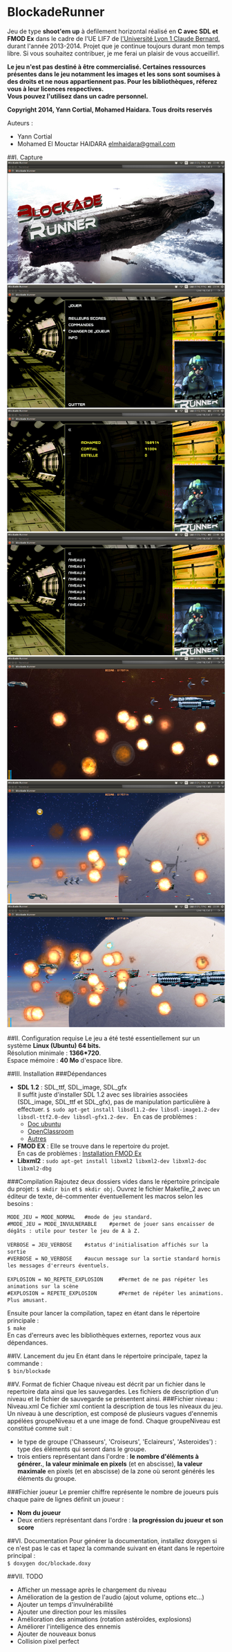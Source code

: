 BlockadeRunner
===================




Jeu de type **shoot'em up** à defilement horizontal réalisé en **C avec SDL et FMOD Ex** dans le cadre de l'UE LIF7 de [l'Université Lyon 1 Claude Bernard.](http://www.univ-lyon1.fr/) durant l'année 2013-2014. Projet que je continue toujours durant mon temps libre. Si vous souhaitez contribuer, je me ferai un plaisir de vous accueillir!.  

**Le jeu n'est pas destiné à être commercialisé. Certaines ressources présentes dans le jeu notamment les images	et les sons sont soumises à des droits et ne nous appartiennent pas.
Pour les bibliothèques, réferez vous à leur licences respectives.  
Vous pouvez l'utilisez dans un cadre personnel.**  

**Copyright 2014, Yann Cortial, Mohamed Haidara.
Tous droits reservés**

Auteurs : 
- Yann Cortial
- Mohamed El Mouctar HAIDARA <elmhaidara@gmail.com>

##I. Capture
![Démarrage](/capture/1.png)
![Accueil](/capture/2.png)
![Score](/capture/3.png)
![Niveaux](/capture/4.png)
![Jeu](/capture/5.png)
![Jeu](/capture/6.png)
![Jeu](/capture/7.png)



##II. Configuration requise
Le jeu a été testé essentiellement sur un système **Linux (Ubuntu) 64 bits.**  
Résolution minimale :  **1366*720**.  
Espace mémoire : **40 Mo** d'espace libre.  

##III. Installation
###Dépendances

* **SDL 1.2** : SDL_ttf,  SDL_image,  SDL_gfx  
Il suffit juste d'installer SDL 1.2 avec ses librairies associées (SDL_image, SDL_ttf et SDL_gfx), pas de manipulation particulière à effectuer.
`$ sudo apt-get install libsdl1.2-dev libsdl-image1.2-dev libsdl-ttf2.0-dev libsdl-gfx1.2-dev. `
En cas de problèmes : 
	* [Doc ubuntu](http://doc.ubuntu-fr.org/sdl) 
	* [OpenClassroom](http://fr.openclassrooms.com/informatique/cours/apprenez-a-programmer-en-c/installation-de-la-sdl )
	* [Autres](http://loka.developpez.com/tutoriel/sdl/installation/)
* **FMOD EX** : Elle se trouve dans le repertoire du projet.   
En cas de problèmes : [Installation FMOD Ex](http://sindev.blogspot.fr/2009/02/how-to-installer-la-fmod-ex-sur-linux.html)
* **Libxml2** : `sudo apt-get install libxml2 libxml2-dev libxml2-doc libxml2-dbg`

###Compilation
Rajoutez deux dossiers vides dans le répertoire principale du projet: `$ mkdir bin` et `$ mkdir obj`.
Ouvrez le fichier Makefile_2 avec un éditeur de texte, dé-commenter éventuellement les macros selon les besoins : 

	MODE_JEU = MODE_NORMAL   #mode de jeu standard.
	#MODE_JEU = MODE_INVULNERABLE	 #permet de jouer sans encaisser de dégâts : utile pour tester le jeu de A à Z.
	
	VERBOSE = JEU_VERBOSE    #status d'initialisation affichés sur la sortie
	#VERBOSE = NO_VERBOSE    #aucun message sur la sortie standard hormis les messages d'erreurs éventuels. 
	
	EXPLOSION = NO_REPETE_EXPLOSION 	#Permet de ne pas répéter les animations sur la scène
	#EXPLOSION = REPETE_EXPLOSION 		#Permet de répéter les animations. Plus amusant.

Ensuite pour lancer la compilation, tapez en étant dans le répertoire principale :   
`$ make`  
En cas d'erreurs avec les bibliothèques externes, reportez vous aux dépendances.

##IV. Lancement du jeu
En étant dans le répertoire principale, tapez la commande :  
`$ bin/blockade`

##V. Format de fichier
Chaque niveau est décrit par un fichier dans le repertoire data ainsi que les sauvegardes.
Les fichiers de description d'un niveau et le fichier de sauvegarde se présentent ainsi.
###Fichier niveau : Niveau.xml
Ce fichier xml contient la description de tous les niveaux du jeu.
Un niveau à une description, est composé de plusieurs vagues d'ennemis appélées groupeNiveau et a une image de fond.
Chaque groupeNiveau est constitué comme suit : 
- le type de groupe ('Chasseurs', 'Croiseurs', 'Eclaireurs', 'Asteroides') : type des éléments qui seront dans le groupe. 
- trois entiers représentant dans l'ordre : **le nombre d'éléments à générer.**, **la valeur minimale en pixels** (et en abscisse),  **la valeur maximale** en pixels (et en abscisse) 
de la zone où seront générés les éléments du groupe.

###Fichier joueur
Le premier chiffre représente le nombre de joueurs puis chaque paire de lignes définit un joueur :	
- **Nom du joueur**
- Deux entiers représentant dans l'ordre : **la progréssion du joueur et son score** 

##VI. Documentation
Pour générer la documentation, installez doxygen si ce n'est pas le cas et tapez la commande suivant en étant dans le repertoire principal :  
`$ doxygen doc/blockade.doxy`

##VII. TODO
* Afficher un message après le chargement du niveau
* Amélioration de la gestion de l'audio (ajout volume, options etc...)
* Ajouter un temps d'invulnérabilité 
* Ajouter une direction pour les missiles
* Amélioration des animations (rotation astéroïdes, explosions)
* Améliorer l'intelligence des ennemis
* Ajouter de nouveaux bonus
* Collision pixel perfect
